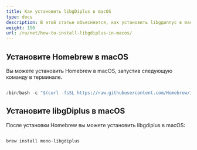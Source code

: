 ```yaml
---
title: Как установить libgDiplus в macOS
type: docs
description: В этой статье объясняется, как установить libgдиплус в macOS, например Monterey 12,4
weight: 150
url: /ru/net/how-to-install-libgdiplus-in-macos/
---
```

## Установите Homebrew в macOS

Вы можете установить Homebrew в macOS, запустив следующую команду в терминале.

```cs

/bin/bash -c "$(curl -fsSL https://raw.githubusercontent.com/Homebrew/install/HEAD/install.sh)"

```

## Установите libgDiplus в macOS

После установки Homebrew вы можете установить libgdiplus в macOS:

```cs

brew install mono-libgdiplus

```

